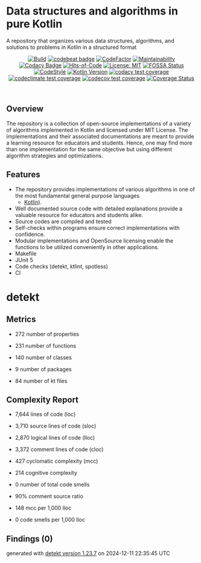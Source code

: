 # Data structures and algorithms in pure Kotlin

A repository that organizes various data structures, algorithms, and solutions to problems in Kotlin in a structured format

<p align="center">
  <a href="https://github.com/ashtanko/the-algorithms/actions/workflows/ci.yml"><img alt="Build" src="https://github.com/ashtanko/the-algorithms/actions/workflows/ci.yml/badge.svg"/></a>
  <a href="https://codebeat.co/projects/github-com-ashtanko-the-algorithms-main"><img alt="codebeat badge" src="https://codebeat.co/badges/f80b1c3d-d24b-4abb-b39c-b891c3b5c612"/></a>
  <a href="https://www.codefactor.io/repository/github/ashtanko/the-algorithms"><img alt="CodeFactor" src="https://www.codefactor.io/repository/github/ashtanko/the-algorithms/badge"/></a>
  <a href="https://codeclimate.com/github/ashtanko/the-algorithms/maintainability"><img alt="Maintainability" src="https://api.codeclimate.com/v1/badges/1a2a2ecaee3023a36b87/maintainability"/></a>
  <a href="https://app.codacy.com/gh/ashtanko/the-algorithms/dashboard?utm_source=gh&utm_medium=referral&utm_content=&utm_campaign=Badge_grade"><img alt="Codacy Badge" src="https://app.codacy.com/project/badge/Grade/3eecbb4a701d426eb5d1d2dcbb9d7679"/></a>
  <a href="https://hitsofcode.com/github/ashtanko/the-algorithms/view?branch=main&label=Hits-of-Code"><img alt="Hits-of-Code" src="https://hitsofcode.com/github/ashtanko/the-algorithms?branch=main&label=Hits-of-Code"/></a>
  <a href="https://github.com/ashtanko/the-algorithms/blob/main/LICENSE"><img alt="License: MIT" src="https://img.shields.io/badge/License-MIT-yellow.svg"/></a>
  <a href="https://app.fossa.com/projects/git%2Bgithub.com%2Fashtanko%2Fthe-algorithms?ref=badge_shield"><img alt="FOSSA Status" src="https://app.fossa.com/api/projects/git%2Bgithub.com%2Fashtanko%2Fthe-algorithms.svg?type=shield"/></a>
  <a href="https://ktlint.github.io/"><img alt="CodeStyle" src="https://img.shields.io/badge/code%20style-%E2%9D%A4-FF4081.svg"/></a>
  <a href="http://kotlinlang.org/"><img alt="Kotlin Version" src="https://img.shields.io/badge/kotlin-1.9.21-blue.svg"/></a>
  <a href="https://app.codacy.com/gh/ashtanko/the-algorithms/dashboard?utm_source=gh&utm_medium=referral&utm_content=&utm_campaign=Badge_coverage"><img alt="codacy test coverage" src="https://app.codacy.com/project/badge/Coverage/3eecbb4a701d426eb5d1d2dcbb9d7679"/></a>
  <a href="https://codeclimate.com/github/ashtanko/the-algorithms/test_coverage"><img alt="codeclimate test coverage" src="https://api.codeclimate.com/v1/badges/1a2a2ecaee3023a36b87/test_coverage"/></a>
  <a href="https://codecov.io/gh/ashtanko/the-algorithms"><img alt="codecov test coverage" src="https://codecov.io/gh/ashtanko/the-algorithms/branch/main/graph/badge.svg?token=6vzgrCAl5c"/></a>
  <a href="https://coveralls.io/github/ashtanko/the-algorithms?branch=main"><img alt="Coverage Status" src="https://coveralls.io/repos/github/ashtanko/the-algorithms/badge.svg?branch=main"/></a>
</p><br>

## Overview

The repository is a collection of open-source implementations of a variety of algorithms implemented in Kotlin and
licensed under MIT License.
The implementations and their associated documentations are meant to provide a learning resource for educators and
students.
Hence, one may find more than one implementation for the same objective but using different algorithm strategies and
optimizations.

## Features

* The repository provides implementations of various algorithms in one of the most fundamental general purpose languages
  - [Kotlin](https://kotlinlang.org/)).
* Well documented source code with detailed explanations provide a valuable resource for educators and students alike.
* Source codes are compiled and tested
* Self-checks within programs ensure correct implementations with confidence.
* Modular implementations and OpenSource licensing enable the functions to be utilized conveniently in other
  applications.
* Makefile
* JUnit 5
* Code checks (detekt, ktlint, spotless)
* CI
# detekt

## Metrics

* 272 number of properties

* 231 number of functions

* 140 number of classes

* 9 number of packages

* 84 number of kt files

## Complexity Report

* 7,644 lines of code (loc)

* 3,710 source lines of code (sloc)

* 2,870 logical lines of code (lloc)

* 3,372 comment lines of code (cloc)

* 427 cyclomatic complexity (mcc)

* 214 cognitive complexity

* 0 number of total code smells

* 90% comment source ratio

* 148 mcc per 1,000 lloc

* 0 code smells per 1,000 lloc

## Findings (0)

generated with [detekt version 1.23.7](https://detekt.dev/) on 2024-12-11 22:35:45 UTC
